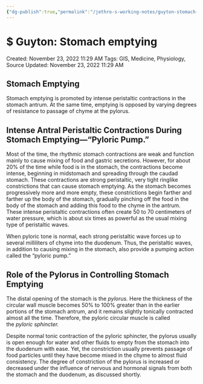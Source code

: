 ```yaml
---
{"dg-publish":true,"permalink":"/jethro-s-working-notes/guyton-stomach-emptying/","dgPassFrontmatter":true}
---
```



# $ Guyton: Stomach emptying

Created: November 23, 2022 11:29 AM
Tags: GIS, Medicine, Physiology, Source
Updated: November 23, 2022 11:29 AM

## Stomach Emptying

Stomach emptying is promoted by intense peristaltic contractions in the stomach antrum. At the same time, emptying is opposed by varying degrees of resistance to passage of chyme at the pylorus.

## Intense Antral Peristaltic Contractions During Stomach Emptying—“Pyloric Pump.”

Most of the time, the rhythmic stomach contractions are weak and function mainly to cause mixing of food and gastric secretions. However, for about 20% of the time while food is in the stomach, the contractions become intense, beginning in midstomach and spreading through the caudad stomach. These contractions are strong peristaltic, very tight ringlike constrictions that can cause stomach emptying. As the stomach becomes progressively more and more empty, these constrictions begin farther and farther up the body of the stomach, gradually pinching off the food in the body of the stomach and adding this food to the chyme in the antrum. These intense peristaltic contractions often create 50 to 70 centimeters of water pressure, which is about six times as powerful as the usual mixing type of peristaltic waves.

When pyloric tone is normal, each strong peristaltic wave forces up to several milliliters of chyme into the duodenum. Thus, the peristaltic waves, in addition to causing mixing in the stomach, also provide a pumping action called the “pyloric pump.”

## Role of the Pylorus in Controlling Stomach Emptying

The distal opening of the stomach is the *pylorus.* Here the thickness of the circular wall muscle becomes 50% to 100% greater than in the earlier portions of the stomach antrum, and it remains slightly tonically contracted almost all the time. Therefore, the pyloric circular muscle is called the *pyloric sphincter.*

Despite normal tonic contraction of the pyloric sphincter, the pylorus usually is open enough for water and other fluids to empty from the stomach into the duodenum with ease. Yet, the constriction usually prevents passage of food particles until they have become mixed in the chyme to almost fluid consistency. The degree of constriction of the pylorus is increased or decreased under the influence of nervous and hormonal signals from both the stomach and the duodenum, as discussed shortly.